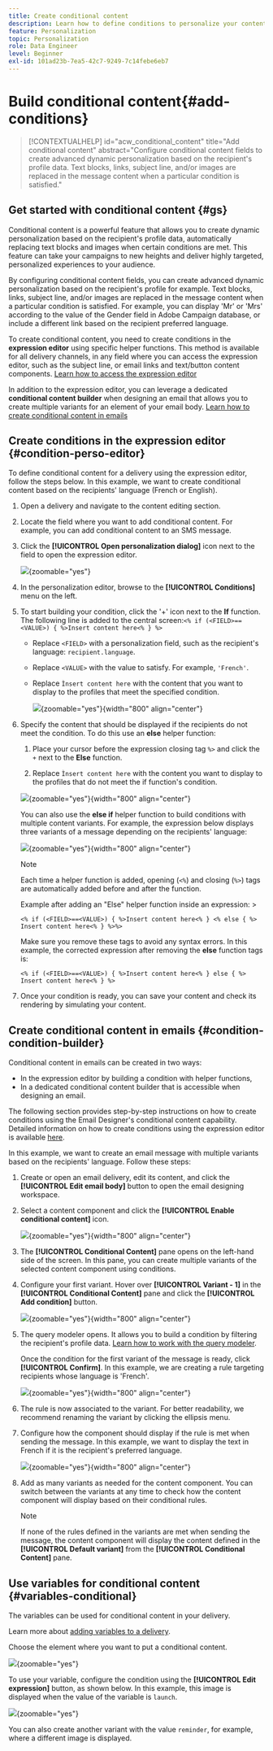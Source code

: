 ```yaml
---
title: Create conditional content
description: Learn how to define conditions to personalize your content in Adobe Campaign Web
feature: Personalization
topic: Personalization
role: Data Engineer
level: Beginner
exl-id: 101ad23b-7ea5-42c7-9249-7c14febe6eb7
---
```

# Build conditional content{#add-conditions}

>[!CONTEXTUALHELP]
>id="acw_conditional_content"
>title="Add conditional content"
>abstract="Configure conditional content fields to create advanced dynamic personalization based on the recipient's profile data. Text blocks, links, subject line, and/or images are replaced in the message content when a particular condition is satisfied."

## Get started with conditional content {#gs}

Conditional content is a powerful feature that allows you to create dynamic personalization based on the recipient's profile data, automatically replacing text blocks and images when certain conditions are met. This feature can take your campaigns to new heights and deliver highly targeted, personalized experiences to your audience.

By configuring conditional content fields, you can create advanced dynamic personalization based on the recipient's profile for example. Text blocks, links, subject line, and/or images are replaced in the message content when a particular condition is satisfied. For example, you can display 'Mr' or 'Mrs' according to the value of the Gender field in Adobe Campaign database, or include a different link based on the recipient preferred language.

To create conditional content, you need to create conditions in the **expression editor** using specific helper functions. This method is available for all delivery channels, in any field where you can access the expression editor, such as the subject line, or email links and text/button content components. [Learn how to access the expression editor](gs-personalization.md#access)

In addition to the expression editor, you can leverage a dedicated **conditional content builder** when designing an email that allows you to create multiple variants for an element of your email body. [Learn how to create conditional content in emails](#condition-condition-builder)

## Create conditions in the expression editor {#condition-perso-editor}

To define conditional content for a delivery using the expression editor, follow the steps below. In this example, we want to create conditional content based on the recipients' language (French or English).

1. Open a delivery and navigate to the content editing section.

1. Locate the field where you want to add conditional content. For example, you can add conditional content to an SMS message.

1. Click the **[!UICONTROL Open personalization dialog]** icon next to the field to open the expression editor.

    ![](assets/open-perso-editor-sms.png){zoomable="yes"}

1. In the personalization editor, browse to the **[!UICONTROL Conditions]** menu on the left.

1. To start building your condition, click the '+' icon next to the **If** function. The following line is added to the central screen:`<% if (<FIELD>==<VALUE>) { %>Insert content here<% } %>`

    * Replace `<FIELD>` with a personalization field, such as the recipient's language: `recipient.language`.
    * Replace `<VALUE>` with the value to satisfy. For example, `'French'`.
    * Replace `Ìnsert content here` with the content that you want to display to the profiles that meet the specified condition.

        ![](assets/condition-sample1.png){zoomable="yes"}{width="800" align="center"}

1. Specify the content that should be displayed if the recipients do not meet the condition. To do this use an **else** helper function:

    1. Place your cursor before the expression closing tag `%>` and click the `+` next to the **Else** function.

    1. Replace `Ìnsert content here` with the content you want to display to the profiles that do not meet the if function's condition.

    ![](assets/condition-sample2.png){zoomable="yes"}{width="800" align="center"}

    You can also use the **else if** helper function to build conditions with multiple content variants. For example, the expression below displays three variants of a message depending on the recipients' language:

    ![](assets/condition-sample3.png){zoomable="yes"}{width="800" align="center"}

    >[!NOTE]
    >
    >Each time a helper function is added, opening (`<%`) and closing (`%>`) tags are automatically added before and after the function.
    >
    >Example after adding an "Else" helper function inside an expression: >
    >
    >`<% if (<FIELD>==<VALUE>) { %>Insert content here<% } <% else { %> Insert content here<% } %>%>`
    >
    >Make sure you remove these tags to avoid any syntax errors. In this example, the corrected expression after removing the **else** function tags is:
    >
    >`<% if (<FIELD>==<VALUE>) { %>Insert content here<% } else { %> Insert content here<% } %>`

1. Once your condition is ready, you can save your content and check its rendering by simulating your content.

## Create conditional content in emails {#condition-condition-builder}

Conditional content in emails can be created in two ways:
* In the expression editor by building a condition with helper functions,
* In a dedicated conditional content builder that is accessible when designing an email.

The following section provides step-by-step instructions on how to create conditions using the Email Designer's conditional content capability. Detailed information on how to create conditions using the expression editor is available [here](#condition-perso-editor).

In this example, we want to create an email message with multiple variants based on the recipients' language. Follow these steps:

1. Create or open an email delivery, edit its content, and click the **[!UICONTROL Edit email body]** button to open the email designing workspace.

1. Select a content component and click the **[!UICONTROL Enable conditional content]** icon.

    ![](assets/condition-email-enable.png){zoomable="yes"}{width="800" align="center"}

1. The **[!UICONTROL Conditional Content]** pane opens on the left-hand side of the screen. In this pane, you can create multiple variants of the selected content component using conditions.

1. Configure your first variant. Hover over **[!UICONTROL Variant - 1]** in the **[!UICONTROL Conditional Content]** pane and click the **[!UICONTROL Add condition]** button.

    ![](assets/condition-add-condition.png){zoomable="yes"}{width="800" align="center"}

1. The query modeler opens. It allows you to build a condition by filtering the recipient's profile data. [Learn how to work with the query modeler](../query/query-modeler-overview.md).

    Once the condition for the first variant of the message is ready, click **[!UICONTROL Confirm]**. In this example, we are creating a rule targeting recipients whose language is 'French'.

    ![](assets/condition-example.png){zoomable="yes"}{width="800" align="center"}

1. The rule is now associated to the variant. For better readability, we recommend renaming the variant by clicking the ellipsis menu.

1. Configure how the component should display if the rule is met when sending the message. In this example, we want to display the text in French if it is the recipient's preferred language.

    ![](assets/condition-email-variant1.png){zoomable="yes"}{width="800" align="center"}

1. Add as many variants as needed for the content component. You can switch between the variants at any time to check how the content component will display based on their conditional rules.

    >[!NOTE]
    >If none of the rules defined in the variants are met when sending the message, the content component will display the content defined in the **[!UICONTROL Default variant]** from the **[!UICONTROL Conditional Content]** pane.

## Use variables for conditional content {#variables-conditional}

The variables can be used for conditional content in your delivery.

Learn more about [adding variables to a delivery](../advanced-settings/delivery-settings.md#variables-delivery). 

Choose the element where you want to put a conditional content.

![](assets/variables-conditional.png){zoomable="yes"}

To use your variable, configure the condition using the **[!UICONTROL Edit expression]** button, as shown below.
In this example, this image is displayed when the value of the variable is `launch`.

![](assets/variables-condition.png){zoomable="yes"}

You can also create another variant with the value `reminder`, for example, where a different image is displayed.
